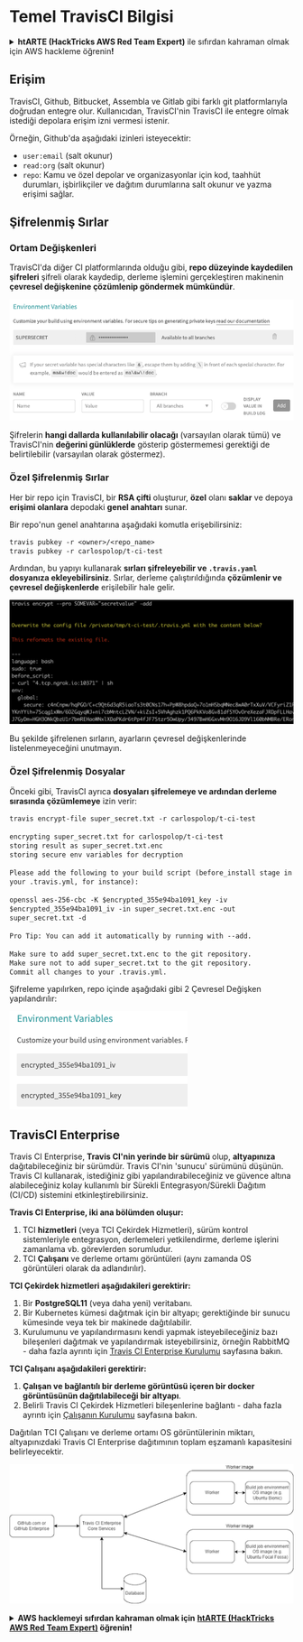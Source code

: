 # Temel TravisCI Bilgisi

<details>

<summary><strong>htARTE (HackTricks AWS Red Team Expert)</strong> ile sıfırdan kahraman olmak için AWS hackleme öğrenin<strong>!</strong></summary>

HackTricks'i desteklemenin diğer yolları:

* Şirketinizi HackTricks'te **reklamınızı görmek** veya **HackTricks'i PDF olarak indirmek** için [**ABONELİK PLANLARI**](https://github.com/sponsors/carlospolop)'na göz atın!
* [**Resmi PEASS & HackTricks ürünlerini**](https://peass.creator-spring.com) edinin
* Özel [**NFT'lerden**](https://opensea.io/collection/the-peass-family) oluşan koleksiyonumuz [**The PEASS Family**](https://opensea.io/collection/the-peass-family)'i keşfedin
* 💬 [**Discord grubuna**](https://discord.gg/hRep4RUj7f) veya [**telegram grubuna**](https://t.me/peass) **katılın** veya **Twitter** 🐦 [**@hacktricks_live**](https://twitter.com/hacktricks_live)'ı **takip edin**.
* **Hacking hilelerinizi** [**HackTricks**](https://github.com/carlospolop/hacktricks) ve [**HackTricks Cloud**](https://github.com/carlospolop/hacktricks-cloud) github reposuna **PR göndererek** paylaşın.

</details>

## Erişim

TravisCI, Github, Bitbucket, Assembla ve Gitlab gibi farklı git platformlarıyla doğrudan entegre olur. Kullanıcıdan, TravisCI'nin TravisCI ile entegre olmak istediği depolara erişim izni vermesi istenir.

Örneğin, Github'da aşağıdaki izinleri isteyecektir:

* `user:email` (salt okunur)
* `read:org` (salt okunur)
* `repo`: Kamu ve özel depolar ve organizasyonlar için kod, taahhüt durumları, işbirlikçiler ve dağıtım durumlarına salt okunur ve yazma erişimi sağlar.

## Şifrelenmiş Sırlar

### Ortam Değişkenleri

TravisCI'da diğer CI platformlarında olduğu gibi, **repo düzeyinde kaydedilen şifreleri** şifreli olarak kaydedip, derleme işlemini gerçekleştiren makinenin **çevresel değişkenine çözümlenip göndermek mümkündür**.

![](<../../.gitbook/assets/image (44).png>)

Şifrelerin **hangi dallarda kullanılabilir olacağı** (varsayılan olarak tümü) ve TravisCI'nin **değerini günlüklerde** gösterip göstermemesi gerektiği de belirtilebilir (varsayılan olarak göstermez).

### Özel Şifrelenmiş Sırlar

Her bir repo için TravisCI, bir **RSA çifti** oluşturur, **özel** olanı **saklar** ve depoya **erişimi olanlara** depodaki **genel anahtarı** sunar.

Bir repo'nun genel anahtarına aşağıdaki komutla erişebilirsiniz:
```
travis pubkey -r <owner>/<repo_name>
travis pubkey -r carlospolop/t-ci-test
```
Ardından, bu yapıyı kullanarak **sırları şifreleyebilir ve `.travis.yaml` dosyanıza ekleyebilirsiniz**. Sırlar, derleme çalıştırıldığında **çözümlenir ve çevresel değişkenlerde** erişilebilir hale gelir.

![](<../../.gitbook/assets/image (2) (2) (1) (1).png>)

Bu şekilde şifrelenen sırların, ayarların çevresel değişkenlerinde listelenmeyeceğini unutmayın.

### Özel Şifrelenmiş Dosyalar

Önceki gibi, TravisCI ayrıca **dosyaları şifrelemeye ve ardından derleme sırasında çözümlemeye** izin verir:
```
travis encrypt-file super_secret.txt -r carlospolop/t-ci-test

encrypting super_secret.txt for carlospolop/t-ci-test
storing result as super_secret.txt.enc
storing secure env variables for decryption

Please add the following to your build script (before_install stage in your .travis.yml, for instance):

openssl aes-256-cbc -K $encrypted_355e94ba1091_key -iv $encrypted_355e94ba1091_iv -in super_secret.txt.enc -out super_secret.txt -d

Pro Tip: You can add it automatically by running with --add.

Make sure to add super_secret.txt.enc to the git repository.
Make sure not to add super_secret.txt to the git repository.
Commit all changes to your .travis.yml.
```
Şifreleme yapılırken, repo içinde aşağıdaki gibi 2 Çevresel Değişken yapılandırılır:

![](<../../.gitbook/assets/image (23).png>)

## TravisCI Enterprise

Travis CI Enterprise, **Travis CI'nin yerinde bir sürümü** olup, **altyapınıza** dağıtabileceğiniz bir sürümdür. Travis CI'nin 'sunucu' sürümünü düşünün. Travis CI kullanarak, istediğiniz gibi yapılandırabileceğiniz ve güvence altına alabileceğiniz kolay kullanımlı bir Sürekli Entegrasyon/Sürekli Dağıtım (CI/CD) sistemini etkinleştirebilirsiniz.

**Travis CI Enterprise, iki ana bölümden oluşur:**

1. TCI **hizmetleri** (veya TCI Çekirdek Hizmetleri), sürüm kontrol sistemleriyle entegrasyon, derlemeleri yetkilendirme, derleme işlerini zamanlama vb. görevlerden sorumludur.
2. TCI **Çalışanı** ve derleme ortamı görüntüleri (aynı zamanda OS görüntüleri olarak da adlandırılır).

**TCI Çekirdek hizmetleri aşağıdakileri gerektirir:**

1. Bir **PostgreSQL11** (veya daha yeni) veritabanı.
2. Bir Kubernetes kümesi dağıtmak için bir altyapı; gerektiğinde bir sunucu kümesinde veya tek bir makinede dağıtılabilir.
3. Kurulumunu ve yapılandırmasını kendi yapmak isteyebileceğiniz bazı bileşenleri dağıtmak ve yapılandırmak isteyebilirsiniz, örneğin RabbitMQ - daha fazla ayrıntı için [Travis CI Enterprise Kurulumu](https://docs.travis-ci.com/user/enterprise/tcie-3.x-setting-up-travis-ci-enterprise/) sayfasına bakın.

**TCI Çalışanı aşağıdakileri gerektirir:**

1. **Çalışan ve bağlantılı bir derleme görüntüsü içeren bir docker görüntüsünün dağıtılabileceği bir altyapı**.
2. Belirli Travis CI Çekirdek Hizmetleri bileşenlerine bağlantı - daha fazla ayrıntı için [Çalışanın Kurulumu](https://docs.travis-ci.com/user/enterprise/setting-up-worker/) sayfasına bakın.

Dağıtılan TCI Çalışanı ve derleme ortamı OS görüntülerinin miktarı, altyapınızdaki Travis CI Enterprise dağıtımının toplam eşzamanlı kapasitesini belirleyecektir.

![](<../../.gitbook/assets/image (8) (1) (1) (1) (1) (1).png>)

<details>

<summary><strong>AWS hacklemeyi sıfırdan kahraman olmak için</strong> <a href="https://training.hacktricks.xyz/courses/arte"><strong>htARTE (HackTricks AWS Red Team Expert)</strong></a><strong> öğrenin!</strong></summary>

HackTricks'i desteklemenin diğer yolları:

* Şirketinizi HackTricks'te **reklamınızı görmek veya HackTricks'i PDF olarak indirmek** için [**ABONELİK PLANLARI**](https://github.com/sponsors/carlospolop)'na göz atın!
* [**Resmi PEASS & HackTricks ürünlerini**](https://peass.creator-spring.com) edinin
* [**The PEASS Ailesi'ni**](https://opensea.io/collection/the-peass-family) keşfedin, özel [**NFT'lerimiz**](https://opensea.io/collection/the-peass-family)
* 💬 [**Discord grubuna**](https://discord.gg/hRep4RUj7f) veya [**telegram grubuna**](https://t.me/peass) katılın veya bizi **Twitter** 🐦 [**@hacktricks_live**](https://twitter.com/hacktricks_live)**'da** takip edin.
* **Hacking hilelerinizi** [**HackTricks**](https://github.com/carlospolop/hacktricks) ve [**HackTricks Cloud**](https://github.com/carlospolop/hacktricks-cloud) github reposuna PR göndererek paylaşın.

</details>
